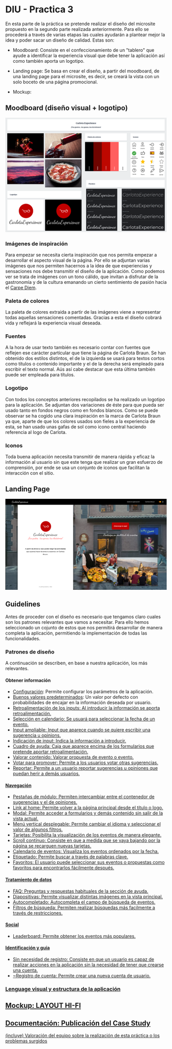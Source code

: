 # DIU - Practica 3

En esta parte de la práctica se pretende realizar el diseño del microsite propuesto en la segundo parte realizada anteriormente. Para ello se procederá a través de varias etapas las cuales ayudarán a plantear mejor la idea y poder sacar un diseño de calidad. Estas son:

- Moodboard: Consiste en el confeccionamiento de un "tablero" que ayude a identificar la experiencia visual que debe tener la aplicación así como también aporta un logotipo.

- Landing page: Se basa en crear el diseño, a partir del moodboard, de una landing page para el microsite, es decir, se creará la vista con un solo boceto de una página promocional.

- Mockup: 

## Moodboard (diseño visual + logotipo)   

<img src="../img/moodboard2.png"/>

### Imágenes de inspiración

Para empezar se necesita cierta inspiración que nos permita empezar a desarrollar el aspecto visual de la página. Por ello se adjuntan varias imágenes que nos permiten hacernos a la idea de que experiencias y sensaciones nos debe transmitir el diseño de la aplicación. Como podemos ver se trata de imágenes con un tono cálido, que invitan a disfrutar de la gastronomía y de la cultura emanando un cierto sentimiento de pasión hacia el <u>Carpe Diem</u>.

### Paleta de colores

La paleta de colores extraida a partir de las imágenes viene a representar todas aquellas sensaciones comentadas. Gracias a esta el diseño cobrará vida y reflejará la experiencia visual deseada.

### Fuentes

A la hora de usar texto también es necesario contar con fuentes que reflejen ese carácter partícular que tiene la página de Carlota Braun. Se han obtenido dos estilos distintos, el de la izquierda se usará para textos cortos como títulos o contenido importante y el de la derecha será empleado para escribir el texto normal. Aús así cabe destacar que esta última también puede ser empleada para títulos.

### Logotipo

Con todos los conceptos anteriores recopilados se ha realizado un logotipo para la aplicación. Se adjuntan dos variaciones de éste para que pueda ser usado tanto en fondos negros como en fondos blancos. Como se puede observar se ha cogido una clara inspiración en la marca de Carlota Braun ya que, aparte de que los colores usados son fieles a la experiencia de esta, se han usado unas gafas de sol como icono central haciendo referencia al logo de Carlota.

### Iconos

Toda buena aplicación necesita transmitir de manera rápida y eficaz la información al usuario sin que este tenga que realizar un gran esfuerzo de comprensión, por ende se usa un conjunto de iconos que facilitan la interacción con el sitio.

## Landing Page

<img src="../img/landingpage1.png"/>

## Guidelines

Antes de proceder con el diseño es necesario que tengamos claro cuales son los patrones relevantes que vamos a necesitar. Para ello hemos seleccionado un cojunto de estos que nos permitirá desarrollar de manera completa la aplicación, permitiendo la implementación de todas las funcionalidades.

### Patrones de diseño

A continuación se describen, en base a nuestra aplicación, los más relevantes.

#### Obtener información

- <u>Configuración</u>: Permite configurar los parámetros de la aplicación. 
- <u>Buenos valores predeterminados</u>: Un valor por defecto con probabilidades de encajar en la información deseada por usuario.
- <u>Retroalimentación de los inputs: Al introducir la información se aporta retroalimentación.
- <u>Selección en calendario</u>: Se usuará para seleccionar la fecha de un evento.
- <u>Input ampliable</u>: Input que aparece cuando se quiere escribir una sugerencia u opinions.
- <u>Indicación de input</u>: Indica la información a introducir.
- <u>Cuadro de ayuda</u>: Caja que aparece encima de los formularios que pretende aportar retroalimentación.
- <u>Valorar contenido</u>: Valorar propuesta de evento o evento.
- <u>Votar para promover</u>: Permite a los usuarios votar otras sugerencias.
- <u>Reportar</u>: Permite a un usuario reportar sugerencias u opiniones que puedan herir a demás usuarios.

#### Navegación

- <u>Pestañas de módulo</u>: Permiten intercambiar entre el contenedor de sugerencias y el de opiniones.
- <u>Link al home</u>: Permite volver a la página principal desde el título o logo.
- <u>Modal</u>: Permite acceder a formularios y demás contenido sin salir de la vista actual.
- <u>Menú vertical desplegable</u>: Permite cambiar el idioma y seleccionar el valor de algunos filtros.
- <u>Tarjetas</u>: Posibilita la visualización de los eventos de manera elegante.
- <u>Scroll contínuo</u>: Consiste en que a medida que se vaya bajando por la página se recarguen nuevas tarjetas.
- <u>Calendario de eventos</u>: Visualiza los eventos ordenados por la fecha.
- <u>Etiquetado</u>: Permite buscar a través de palabras clave.
- <u>Favoritos</u>: El usuario puede seleccionar sus eventos o propuestas como favoritos para encontrarlos fácilmente después.

#### Tratamiento de datos

- <u>FAQ</u>: Preguntas y respuestas habituales de la sección de ayuda.
- <u>Diapositivas</u>: Permite visualizar distintas imágenes en la vista principal.
- <u>Autocompletado</u>: Autocompleta el campo de búsqueda de eventos.
- <u>Filtros de búsqueda</u>: Permiten realizar búsquedas más facilmente a través de restricciones.

#### Social

- <u>Leaderboard</u>: Permite obtener los eventos más populares.

#### Identificación y guia

- <u>Sin necesidad de registro</u>: Consiste en que un usuario es capaz de realizar acciones en la aplicación sin la necesidad de tener que crearse una cuenta.
- ~Registro de cuenta: Permite crear una nueva cuenta de usuario.

### Lenguage visual y estructura de la aplicación


## Mockup: LAYOUT HI-FI

## Documentación: Publicación del Case Study


(incluye) Valoración del equipo sobre la realización de esta práctica o los problemas surgidos
 
